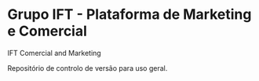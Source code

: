 # Grupo IFT - Plataforma de Marketing e Comercial
IFT Comercial and Marketing

Repositório de controlo de versão para uso geral.
